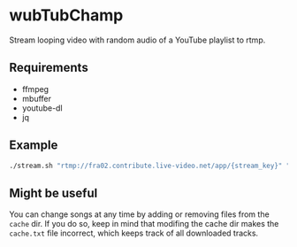# wubTubChamp

Stream looping video with random audio of a YouTube playlist to rtmp.

## Requirements

* ffmpeg
* mbuffer
* youtube-dl
* jq

## Example

```bash
./stream.sh "rtmp://fra02.contribute.live-video.net/app/{stream_key}" "https://www.youtube.com/playlist?list=PLeMER9rHllyCpdkCTvOMLe1qJV3LVKxzI"
```

## Might be useful

You can change songs at any time by adding or removing files from the `cache` dir. If you do so, keep in mind that modifing the cache dir makes the `cache.txt` file incorrect, which keeps track of all downloaded tracks.

